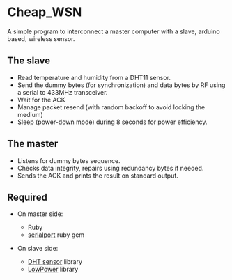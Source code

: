 # Cheap_WSN

A simple program to interconnect a master computer with a slave, arduino based, wireless sensor.

## The slave

- Read temperature and humidity from a DHT11 sensor.
- Send the dummy bytes (for synchronization) and data bytes by RF using a serial to 433MHz transceiver.
- Wait for the ACK
- Manage packet resend (with random backoff to avoid locking the medium)
- Sleep (power-down mode) during 8 seconds for power efficiency.

## The master

- Listens for dummy bytes sequence.
- Checks data integrity, repairs using redundancy bytes if needed.
- Sends the ACK and prints the result on standard output.

## Required

- On master side:
	- Ruby
	- [serialport](https://github.com/hparra/ruby-serialport) ruby gem

- On slave side:
	- [DHT sensor](https://github.com/adafruit/DHT-sensor-library.git) library
	- [LowPower](https://github.com/rocketscream/Low-Power.git) library
